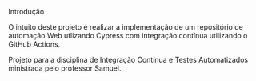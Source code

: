 Introdução

O intuito deste projeto é realizar a implementação de um repositório de automação Web utlizando Cypress com integração contínua utilizando o GitHub Actions.

Projeto para a disciplina de Integração Contínua e Testes Automatizados ministrada pelo professor Samuel.
